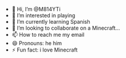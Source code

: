 - 👋 Hi, I’m @M814YTi
- 👀 I’m interested in playing 
- 🌱 I’m currently learning Spanish 
- 💞️ I’m looking to collaborate on a Minecraft...
- 📫 How to reach me my email 
- 😄 Pronouns: he him
- ⚡ Fun fact: i love Minecraft 

<!---
M814YT/M814YT is a ✨ special ✨ repository because its `README.md` (this file) appears on your GitHub profile.
You can click the Preview link to take a look at your changes.
--->
